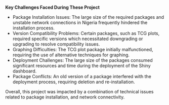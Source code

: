 **Key Challenges Faced During These Project**

- Package Installation Issues: The large size of the required packages and unstable network connections in Nigeria frequently hindered the installation process.
- Version Compatibility Problems: Certain packages, such as TCG plots, required specific versions which necessitated downgrading or upgrading to resolve compatibility issues.
- Graphing Difficulties: The TCG plot package initially malfunctioned, requiring the use of alternative techniques for graphing.
- Deployment Challenges: The large size of the packages consumed significant resources and time during the deployment of the Shiny dashboard.
- Package Conflicts: An old version of a package interfered with the deployment process, requiring deletion and re-installation.

Overall, this project was impacted by a combination of technical issues related to package installation, and network connectivity.
